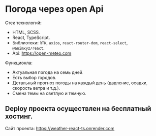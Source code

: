 # Погода через open Api

Стек технологий:

- HTML, SCSS.
- React, TypeScript.
- Библиотеки: `RTK`, `axios`, `react-router-dom`, `react-select`, `@animxyz/react`.
- Api: https://open-meteo.com

Функционла:

- Актуальная погода на семь дней.
- Есть выбор городов.
- Детальный прогноз погоды на каждый день (давление, осадки, скорость ветра и т.д.).
- Смена темы на светлую и темную.

## Deploy проекта осуществлен на бесплатный хостинг.
Сайт проекта: https://weather-react-ts.onrender.com

